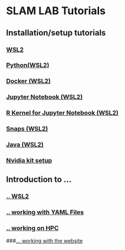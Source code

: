 # SLAM LAB Tutorials

## Installation/setup tutorials

### [WSL2](wsl2_setup.md)

### [Python(WSL2)](python_setup.md)

### [Docker (WSL2)](docker_setup.md)

### [Jupyter Notebook (WSL2)](jupyter_notebook_setup.md)

### [R Kernel for Jupyter Notebook (WSL2)](r_kernel_setup.md)

### [Snaps (WSL2)](snaps_setup.md)

### [Java (WSL2)](java_setup.md)

### [Nvidia kit setup](nvidia_setup.md)

## Introduction to ...

### [.. WSL2](wsl_intro.md)

### [.. working with YAML Files](yaml_intro.md)

### [.. working on HPC](hpc_intro.md)

###[... working with the website](website_setup.md)
